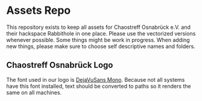 # Assets Repo

This repository exists to keep all assets for Chaostreff Osnabrück e.V. and their hackspace Rabbithole in one place. Please use the vectorized versions whenever possible. Some things might be work in progress. When adding new things, please make sure to choose self descriptive names and folders.

## Chaostreff Osnabrück Logo

The font used in our logo is [DejaVuSans Mono](https://github.com/dejavu-fonts/dejavu-fonts). Because not all systems have this font installed, text should be converted to paths so it renders the same on all machines.
